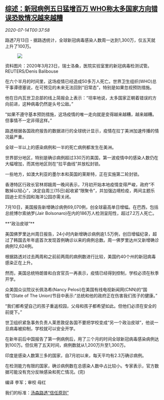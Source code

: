 <!--1594688189000-->
[综述：新冠病例五日猛增百万 WHO称太多国家方向错误恐致情况越来越糟](https://cn.reuters.com/article/who-covid19-cases-0714-mon-idCNKCS24F01L)
------

<div><i>2020-07-14T00:37:58</i></div><div class="StandardArticleBody_body"><p>路透7月13日 - 据路透统计，全球新冠病毒感染人数周一达到1,300万，仅五天就上升了100万。 </p><div class="PrimaryAsset_container"><div class="Image_container" tabindex="-1"><figure class="Image_zoom" style="padding-bottom:"><div class="LazyImage_container LazyImage_dark" style="background-image:none"><img src="//s4.reutersmedia.net/resources/r/?m=02&amp;d=20200714&amp;t=2&amp;i=1525600770&amp;r=LYNXNPEG6D00Z&amp;w=600" aria-label="资料图片：2020年3月23日，瑞士洛桑，医院实验室里的新冠病毒检测试管。REUTERS/Denis Balibouse"/><div class="LazyImage_image LazyImage_fallback" style="background-image:url(//s4.reutersmedia.net/resources/r/?m=02&amp;d=20200714&amp;t=2&amp;i=1525600770&amp;r=LYNXNPEG6D00Z&amp;w=600);background-position:center center;background-color:inherit"></div></div><div class="Image_expand-button" aria-label="Expand Image Slideshow" role="button" tabindex="0"></div></figure><figcaption><div class="Image_caption"><span>资料图片：2020年3月23日，瑞士洛桑，医院实验室里的新冠病毒检测试管。REUTERS/Denis Balibouse</span></div></figcaption></div></div><p>在六个半月的时间里，这场疫情已经造成50多万人死亡。世界卫生组织(WHO)总干事谭德塞说，在可预见的未来无法回到“旧常态”，特别是如果忽视预防措施。 </p><p>他在日内瓦世卫总部的线上简报会上表示：“坦率地说，太多国家正朝着错误的方向前进，这种病毒仍然是头号公敌。” </p><p>“如果不遵守基本预防措施，这场疫情的唯一走向就是变得越来越糟，越来越糟。但事情不一定非得这样。” </p><p>路透根据各国政府报告的数据进行的全球统计显示，疫情在拉丁美洲加速传播的情况最严重。 </p><p>全球一半以上的感染病例和一半的死亡病例都发生在美洲。 </p><p>世界部分地区，特别是确诊病例超过330万的美国，第一波疫情中的感染人数仍在大幅增加，而其他地区则在“拉平曲线”并放松封锁。 </p><p>一些地方，如澳大利亚的墨尔本和英国的莱斯特，正在实施第二轮封锁。 </p><p>香港特区行政长官林郑娥周一晚间表示，7月初开始本地疫情变得严峻，政府“不敢掉以轻心”，决定自周三(15日)起收紧“限聚令”，并加强边境检疫，两间主题乐园迪士尼乐园和海洋公园亦需关闭。 </p><p>7月10日，美国报告新增确诊病例69,070例，创全球最高单日增幅。在巴西，包括总统博尔索纳罗(Jair Bolsonaro)在内的186万人检测呈阳性，超过7.2万人死亡。 </p><p>**“政治皮球”** </p><p>美国佛罗里达州周日报告，24小时内新增确诊病例逾1.5万例，创日增幅纪录，超过了韩国去年年底首次发现首例确诊以来的病例总数。周一佛罗里达州又新增确诊病例12,624例。 </p><p>根据路透对过去两周和之前前两周的病例数进行比较，美国约40个州的新冠病毒感染正在上升。 </p><p>然而，美国总统特朗普和白宫官员一再表示，疫情已经得到控制，学校必须在秋季开学。 </p><p>众美国众议院议长佩洛希(Nancy Pelosi)在美国有线电视新闻网(CNN)的“国情”(State of The Union)节目中表示:“总统和他的政府正在伤害我们孩子的健康。” </p><p>“我们都希望自己的孩子重返校园，父母和孩子都希望如此。但他们必须在安全的前提下。” </p><p>世卫组织紧急事务负责人莱恩敦促各国不要把学校变成“另一个政治皮球”，他说一旦病毒被抑制，学校就可以安全开学。 </p><p>在新年前后中国报告了第一例病例后，用了三个月的时间全球新冠病毒感染病例达到100万。但仅用了五天时间，病例数就从1,200万升至1,300万。 </p><p>印度是感染人数第三多的国家，自7月初以来，每天平均有2.3万确诊病例。 </p><p>在检测能力有限的国家，确诊病例数在总感染人数中占比较小。专家表示，官方数据可能没有充分反映感染和死亡情况。(完) </p><div class="Attribution_container"><div class="Attribution_attribution"><p class="Attribution_content">编译 李军；审校 母红 </p></div></div><div class="StandardArticleBody_trustBadgeContainer"><span class="StandardArticleBody_trustBadgeTitle">我们的标准：</span><span class="trustBadgeUrl"><a href="https://www.thomsonreuters.cn/content/dam/openweb/documents/pdf/china/brochures/about-us-1.pdf">汤森路透“信任原则”</a></span></div></div>
